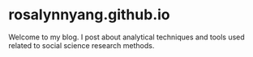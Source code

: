 # rosalynnyang.github.io
Welcome to my blog. I post about analytical techniques and tools used related to social science research methods.
